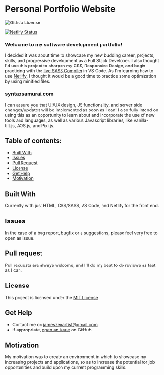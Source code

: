 # Personal Portfolio Website

![Github License](https://img.shields.io/badge/license-MIT-brightgreen)

[![Netlify Status](https://api.netlify.com/api/v1/badges/44a44204-71cc-445f-8295-4aaa8a8f49db/deploy-status)](https://app.netlify.com/sites/syntaxsamurai/deploys)

### Welcome to my software development portfolio!

I decided it was about time to showcase my new budding career, projects, skills, and progressive development as a Full Stack Developer. I also thought I'd use this project to sharpen my CSS, Responsive Design, and begin practicing with the [live SASS Compiler](https://marketplace.visualstudio.com/items?itemName=ritwickdey.live-sass) in VS Code. As I'm learning how to use [Netlify](https://www.netlify.com/), I thought it would be a good time to practice some optimization by using minified files.

### syntaxsamurai.com

I can assure you that UI/UX design, JS functionality, and server side changes/updates will be implemented as soon as I can! I also fully intend on using this as an opportunity to learn about and incorporate the use of new tools and languages, as well as various Javascript libraries, like vanilla-tilt.js, AOS.js, and Pixi.js.

## Table of contents:

- [Built With](#built-with)
- [Issues](#issues)
- [Pull Request](#Pull-Request)
- [License](#license)
- [Get Help](#get-help)
- [Motivation](#motivation)

## Built With

Currently with just HTML, CSS/SASS, VS Code, and Netlify for the front end.

## Issues

In the case of a bug report, bugfix or a suggestions, please feel very free to open an issue.

## Pull request

Pull requests are always welcome, and I'll do my best to do reviews as fast as I can.

## License

This project is licensed under the [MIT License](https://github.com/this/project/blob/master/LICENSE)

## Get Help

- Contact me on jameszenartist@gmail.com
- If appropriate, [open an issue](https://github.com/jameszenartist/syntaxsamurai/issues) on GitHub

## Motivation

My motivation was to create an environment in which to showcase my increasing projects and applications, so as to increase the potential for job opportunities and build upon my current programming skills.
